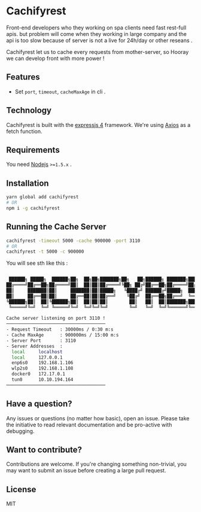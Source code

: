 # Cachifyrest
Front-end developers who they working on spa clients need fast rest-full apis. but problem will come when they working in large company and the api is too slow because of server is not a live for 24h/day or other reseans .

Cachifyrest let us to cache every requests from mother-server, so Hooray we can develop front with more power !

## Features 

 - Set `port`, `timeout`, `cacheMaxAge` in cli . 

## Technology

Cachifyrest is built with the [expressjs 4](https://expressjs.com/) framework. We're
using [Axios](https://github.com/axios/axios) as a fetch function.

## Requirements

You need [Nodejs](https://nodejs.org/) `>=1.5.x` .

## Installation
```bash
yarn global add cachifyrest
# OR
npm i -g cachifyrest
```

## Running the Cache Server
```bash
cachifyrest -timeout 5000 -cache 900000 -port 3110
# OR
cachifyrest -t 5000 -c 900000
```
You will see sth like this :

```bash

 ██████╗ █████╗  ██████╗██╗  ██╗██╗███████╗██╗   ██╗██████╗ ███████╗███████╗████████╗
██╔════╝██╔══██╗██╔════╝██║  ██║██║██╔════╝╚██╗ ██╔╝██╔══██╗██╔════╝██╔════╝╚══██╔══╝
██║     ███████║██║     ███████║██║█████╗   ╚████╔╝ ██████╔╝█████╗  ███████╗   ██║   
██║     ██╔══██║██║     ██╔══██║██║██╔══╝    ╚██╔╝  ██╔══██╗██╔══╝  ╚════██║   ██║ v1.0.5
╚██████╗██║  ██║╚██████╗██║  ██║██║██║        ██║   ██║  ██║███████╗███████║   ██║ FanapSoft
 ╚═════╝╚═╝  ╚═╝ ╚═════╝╚═╝  ╚═╝╚═╝╚═╝        ╚═╝   ╚═╝  ╚═╝╚══════╝╚══════╝   ╚═╝ 
                                                                                     
Cache server listening on port 3110 !
─────────────────────────────────────
- Request Timeout   : 30000ms / 0:30 m:s
- Cache MaxAge      : 900000ms / 15:00 m:s
- Server Port       : 3110
- Server Addresses  :
  local     localhost    
  local     127.0.0.1    
  enp6s0    192.168.1.106
  wlp2s0    192.168.1.108
  docker0   172.17.0.1   
  tun0      10.10.194.164
─────────────────────────────────────
```

## Have a question?

Any issues or questions (no matter how basic), open an issue. Please take the
initiative to read relevant documentation and be pro-active with debugging.


## Want to contribute?

Contributions are welcome. If you're changing something non-trivial, you may
want to submit an issue before creating a large pull request.

## License

MIT
